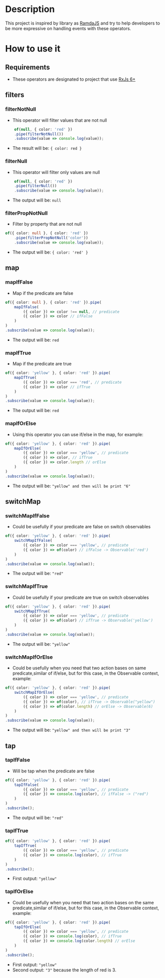 # Description

This project is inspired by library as [RamdaJS](https://ramdajs.com) and try to help developers to be more expressive
on handling events with these operators.

# How to use it

## Requirements

* These operators are designated to project that use [RxJs 6+](https://rxjs.dev/)

## filters

### filterNotNull

* This operator will filter values that are not null

```ts
    of(null, { color: 'red' })
    .pipe(filterNotNull())
    .subscribe(value => console.log(value));
```

* The result will be: `{ color: red } `

### filterNull

* This operator will filter only values are null

```ts
    of(null, { color: 'red' })
    .pipe(filterNull())
    .subscribe(value => console.log(value));
```

* The output will be: `null`

### filterPropNotNull

* Filter by property that are not null

```ts
of({ color: null }, { color: 'red' })
    .pipe(filterPropNotNull('color'))
    .subscribe(value => console.log(value));
```

* The output will be: `{ color: 'red' }`

## map

### mapIfFalse

* Map if the predicate are false

```ts
of({ color: null }, { color: 'red' }).pipe(
    mapIfFalse(
        ({ color }) => color !== null, // predicate 
        ({ color }) => color // ifFalse
    )
)
.subscribe(value => console.log(value));
```

* The output will be: `red`

### mapIfTrue

* Map if the predicate are true

```ts
of({ color: 'yellow' }, { color: 'red' }).pipe(
    mapIfTrue(
        ({ color }) => color === 'red', // predicate 
        ({ color }) => color // ifTrue
    )
)
.subscribe(value => console.log(value));
```

* The output will be: `red`

### mapIfOrElse

* Using this operator you can use if/else in the map, for example:

```ts
of({ color: 'yellow' }, { color: 'red' }).pipe(
    mapIfOrElse(
        ({ color }) => color === 'yellow', // predicate
        ({ color }) => color, // ifTrue
        ({ color }) => color.length // orElse
    )
)
.subscribe(value => console.log(value));
```

* The output will be: `"yellow" and then will be print "6" `

## switchMap

### switchMapIfFalse

* Could be usefully if your predicate are false on switch observables

```ts
of({ color: 'yellow' }, { color: 'red' }).pipe(
    switchMapIfFalse(
        ({ color }) => color === 'yellow', // predicate
        ({ color }) => of(color) // ifFalse -> Observable('red')
    )
)
.subscribe(value => console.log(value));
```

* The output will be: `"red"`

### switchMapIfTrue

* Could be usefully if your predicate are true on switch observables

```ts
of({ color: 'yellow' }, { color: 'red' }).pipe(
    switchMapIfTrue(
        ({ color }) => color === 'yellow', // predicate
        ({ color }) => of(color) // ifTrue -> Observable('yellow')
    )
)
.subscribe(value => console.log(value));
```

* The output will be: `"yellow"`

### switchMapIfOrElse

* Could be usefully when you need that two action bases on same predicate,similar of if/else, but for this case, in the
  Observable context, example:

```ts
of({ color: 'yellow' }, { color: 'red' }).pipe(
    switchMapIfOrElse(
        ({ color }) => color === 'yellow', // predicate
        ({ color }) => of(color), // ifTrue -> Observable("yellow")
        ({ color }) => of(color.length) // orElse -> Observable(6)
    )
)
.subscribe(value => console.log(value));
```

* The output will be: `"yellow" and then will be print "3" `

## tap

### tapIfFalse

* Will be tap when the predicate are false

```ts
of({ color: 'yellow' }, { color: 'red' }).pipe(
    tapIfFalse(
        ({ color }) => color === 'yellow', // predicate
        ({ color }) => console.log(color), // ifFalse -> ("red")
    )
)
.subscribe();
```

* The output will be: `"red"`

### tapIfTrue

```ts
of({ color: 'yellow' }, { color: 'red' }).pipe(
    tapIfTrue(
        ({ color }) => color === 'yellow', // predicate
        ({ color }) => console.log(color), // ifTrue
    )
)
.subscribe();
```

* First output: `"yellow"`

### tapIfOrElse

* Could be usefully when you need that two action bases on the same predicate,similar of if/else, but for this case, in
  the Observable context, example:

```ts
of({ color: 'yellow' }, { color: 'red' }).pipe(
    tapIfOrElse(
        ({ color }) => color === 'yellow', // predicate
        ({ color }) => console.log(color), // ifTrue 
        ({ color }) => console.log(color.length) // orElse
    )
)
.subscribe();
```

* First output: `"yellow"`
* Second output: `"3"` because the length of red is 3. 


 
